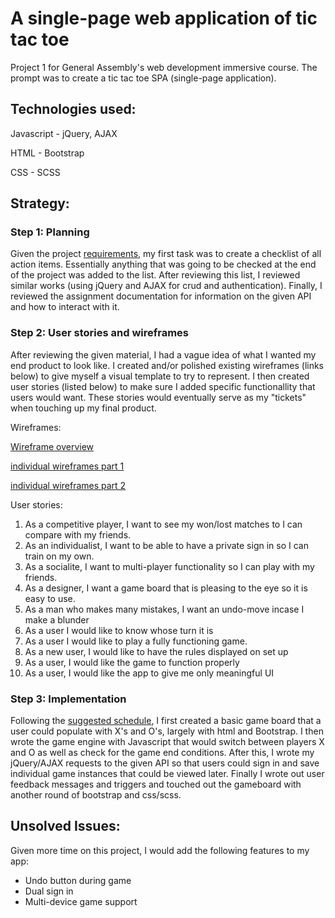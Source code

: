 # A single-page web application of tic tac toe

Project 1 for General Assembly's web development immersive course. The prompt was
to create a tic tac toe SPA (single-page application).

## Technologies used:

Javascript - jQuery, AJAX

HTML - Bootstrap

CSS - SCSS

## Strategy:

### Step 1: Planning

Given the project [requirements](https://git.generalassemb.ly/ga-wdi-boston/game-project), my first task was to create a checklist of all action items. Essentially anything that was going to be checked at the end of the project was added to the list. After reviewing this list, I reviewed similar works (using jQuery and AJAX for crud and authentication). Finally, I reviewed the assignment documentation for information on the given API and how to interact with it.

### Step 2: User stories and wireframes

After reviewing the given material, I had a vague idea of what I wanted my end product to look like. I created and/or polished existing wireframes (links below) to give myself a visual template to try to represent. I then created user stories (listed below) to make sure I added specific functionallity that users would want. These stories would eventually serve as my "tickets" when touching up my final product.

Wireframes:

[Wireframe overview](http://i.imgur.com/ryZa4hE.jpg)

[individual wireframes part 1](http://i.imgur.com/cAYQRD2.jpg)

[individual wireframes part 2](http://i.imgur.com/fBWHBmo.jpg)

User stories:

1. As a competitive player, I want to see my won/lost matches to I can compare with my friends.
2. As an individualist, I want to be able to have a private sign in so I can train on my own.
3. As a socialite, I want to multi-player functionality so I can play with my friends.
4. As a designer, I want a game board that is pleasing to the eye so it is easy to use.
5. As a man who makes many mistakes, I want an undo-move incase I make a blunder
6. As a user I would like to know whose turn it is
7. As a user I would like to play a fully functioning game.
8. As a new user, I would like to have the rules displayed on set up
9. As a user, I would like the game to function properly
10. As a user, I would like the app to give me only meaningful UI

### Step 3: Implementation

Following the [suggested schedule](https://git.generalassemb.ly/ga-wdi-boston/game-project/blob/master/schedule.md), I first created a basic game board that a user could populate with X's and O's, largely with html and Bootstrap. I then wrote the game engine with Javascript that would switch between players X and O as well as check for the game end conditions. After this, I wrote my jQuery/AJAX requests to the given API so that users could sign in and save individual game instances that could be viewed later. Finally I wrote out user feedback messages and triggers and touched out the gameboard with another round of bootstrap and css/scss.

## Unsolved Issues:

Given more time on this project, I would add the following features to my app:
- Undo button during game
- Dual sign in
- Multi-device game support

